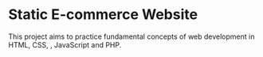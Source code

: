 # Static E-commerce Website
This project aims to practice fundamental concepts of web development in HTML, CSS, , JavaScript and PHP.
